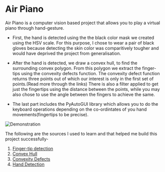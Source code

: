 # Air Piano


Air Piano is a computer vision based project that allows you to play a virtual piano through hand-gesture.

* First, the hand is detected using the the black color mask we created using the HSV scale. For this purpose, I chose to wear a pair of black gloves because detecting the skin color was comparitively tougher and would have deprived the project from generalisation.

* After the hand is detected, we draw a convex hull, to find the surrounding convex polygon. From this polygon we extract the finger-tips using the convexity defects function. The convexity defect function returns three points out of which our interest is only in the first set of points.(Read more through the links)
There is also a filter applied to get just the fingertips using the distance between the points, while you may also chose to use the angle between the fingers to achieve the same.

* The last part includes the PyAutoGUI library which allows you to do the keyboard operations depending on the co-ordintates of you hand movements(fingertips to be precise).

![Demonstration](https://github.com/umar07/OpenCV-Projects/blob/main/Air-Piano/airpiano.png?raw=true "Demonstration picture")


The following are the sources I used to learn and that helped me build this project successfully-
1. [Finger-tip detection](https://abnerrjo.github.io/blog/2015/11/15/fingertip-detection-on-opencv/)
2. [Convex Hull](https://docs.opencv.org/3.4/d7/d1d/tutorial_hull.html)
3. [Convexity Defects](https://opencv-python-tutroals.readthedocs.io/en/latest/py_tutorials/py_imgproc/py_contours/py_contours_more_functions/py_contours_more_functions.html)
4. [Hand Detection](https://medium.com/analytics-vidhya/hand-detection-and-finger-counting-using-opencv-python-5b594704eb08)

